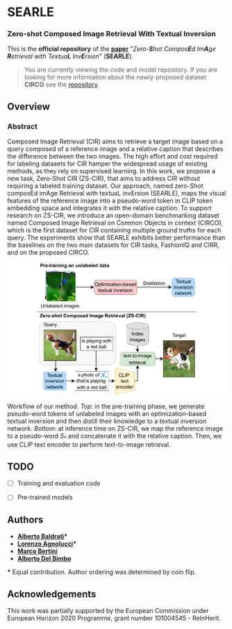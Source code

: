 # SEARLE
### Zero-shot Composed Image Retrieval With Textual Inversion

This is the **official repository** of the [**paper**](https://github.com/miccunifi/SEARLE) "*Zero-**S**hot Compos**E**d Im**A**ge **R**etrieval with Textua**L** Inv**E**rsion*" (**SEARLE**).

>You are currently viewing the code and model repository. If you are looking for more information about the newly-proposed dataset **CIRCO** see the [repository](https://github.com/miccunifi/CIRCO).

## Overview

### Abstract
Composed Image Retrieval (CIR) aims to retrieve a target image based on a query composed of a reference image and a relative caption that describes the difference between the two images. The high effort and cost required for labeling datasets for CIR hamper the widespread usage of existing methods, as they rely on supervised learning. In this work, we propose a new task, Zero-Shot CIR (ZS-CIR), that aims to address CIR without requiring a labeled training dataset. Our approach, named zero-Shot composEd imAge Retrieval with textuaL invErsion (SEARLE), maps the visual features of the reference image into a pseudo-word token in CLIP token embedding space and integrates it with the relative caption. To support research on ZS-CIR, we introduce an open-domain benchmarking dataset named Composed Image Retrieval on Common Objects in context (CIRCO), which is the first dataset for CIR containing multiple ground truths for each query. The experiments show that SEARLE exhibits better performance than the baselines on the two main datasets for CIR tasks, FashionIQ and CIRR, and on the proposed CIRCO.

![](assets/intro.jpg "Workflow of the method")

Workflow of our method. *Top*: in the pre-training phase, we generate pseudo-word tokens of unlabeled images with an optimization-based textual inversion and then distill their knowledge to a textual inversion network. *Bottom*: at inference time on ZS-CIR, we map the reference image to a pseudo-word $S_*$ and concatenate it with the relative caption. Then, we use CLIP text encoder to perform text-to-image retrieval.

## TODO
- [ ] Training and evaluation code
- [ ] Pre-trained models 


## Authors

* [**Alberto Baldrati**](https://scholar.google.com/citations?hl=en&user=I1jaZecAAAAJ)**\***
* [**Lorenzo Agnolucci**](https://scholar.google.com/citations?user=hsCt4ZAAAAAJ&hl=en)**\***
* [**Marco Bertini**](https://scholar.google.com/citations?user=SBm9ZpYAAAAJ&hl=en)
* [**Alberto Del Bimbo**](https://scholar.google.com/citations?user=bf2ZrFcAAAAJ&hl=en)

**\*** Equal contribution. Author ordering was determined by coin flip.

## Acknowledgements
This work was partially supported by the European Commission under European Horizon 2020 Programme, grant number 101004545 - ReInHerit.
